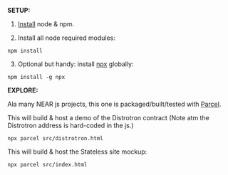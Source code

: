 __SETUP:__

1) [Install](https://docs.npmjs.com/downloading-and-installing-node-js-and-npm) node & npm.

2) Install all node required modules:

```
npm install
```

3) Optional but handy: install [npx](https://www.npmjs.com/package/npx) globally:

```
npm install -g npx
```

__EXPLORE:__

Ala many NEAR js projects, this one is packaged/built/tested with [Parcel](https://parceljs.org/).

This will build & host a demo of the Distrotron contract
(Note atm the Distrotron address is hard-coded in the js.)

```
npx parcel src/distrotron.html
```

This will build & host the Stateless site mockup:

```
npx parcel src/index.html
```
